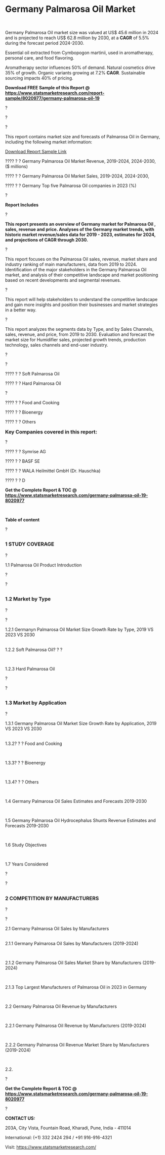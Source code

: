 <h1>Germany Palmarosa Oil Market</h1><br/><p>Germany Palmarosa Oil market size was valued at US$ 45.6 million in 2024 and is projected to reach US$ 62.8 million by 2030, at a <strong>CAGR</strong> of 5.5% during the forecast period 2024-2030.</p>
 
 
 
 <p>Essential oil extracted from Cymbopogon martinii, used in aromatherapy, personal care, and food flavoring.</p>
 
 
 
 <p>Aromatherapy sector influences 50% of demand. Natural cosmetics drive 35% of growth. Organic variants growing at 7.2% <strong>CAGR</strong>. Sustainable sourcing impacts 40% of pricing.</p>
 
 
 
 <div><b>Download FREE Sample of this Report @ <a href="https://www.statsmarketresearch.com/download-free-sample/8020977/germany-palmarosa-oil-19">https://www.statsmarketresearch.com/report-sample/8020977/germany-palmarosa-oil-19</a></b></div>
 
 
 
 <p>? </p>
 
 
 
 <p>? </p>
 
 
 
 <p>? </p>
 
 
 
 <p>This report contains market size and forecasts of Palmarosa Oil in Germany, including the following market information:</p>
 
 
 
 <p><a href="https://www.statsmarketresearch.com/download-free-sample/8020977/germany-palmarosa-oil-19">Download Report Sample Link</a></p>
 
 
 
 <p>???? ? ? Germany Palmarosa Oil Market Revenue, 2019-2024, 2024-2030, ($ millions)</p>
 
 
 
 <p>???? ? ? Germany Palmarosa Oil Market Sales, 2019-2024, 2024-2030,</p>
 
 
 
 <p>???? ? ? Germany Top five Palmarosa Oil companies in 2023 (%)</p>
 
 
 
 <p>? </p>
 
 
 
 <p><strong>Report Includes</strong></p>
 
 
 
 <p>? </p>
 
 
 
 <p><strong>This report presents an overview of Germany market for Palmarosa Oil , sales, revenue and price. Analyses of the Germany market trends, with historic market revenue/sales data for 2019 - 2023, estimates for 2024, and projections of <strong>CAGR</strong> through 2030.</strong></p>
 
 
 
 <p>? </p>
 
 
 
 <p>This report focuses on the Palmarosa Oil sales, revenue, market share and industry ranking of main manufacturers, data from 2019 to 2024. Identification of the major stakeholders in the Germany Palmarosa Oil market, and analysis of their competitive landscape and market positioning based on recent developments and segmental revenues.</p>
 
 
 
 <p>? </p>
 
 
 
 <p>This report will help stakeholders to understand the competitive landscape and gain more insights and position their businesses and market strategies in a better way.</p>
 
 
 
 <p>? </p>
 
 
 
 <p>This report analyzes the segments data by Type, and by Sales Channels, sales, revenue, and price, from 2019 to 2030. Evaluation and forecast the market size for Humidifier sales, projected growth trends, production technology, sales channels and end-user industry.</p>
 
 
 
 <p>? </p>
 
 
 
 <p>? </p>
 
 
 
 <p>???? ? ? Soft Palmarosa Oil</p>
 
 
 
 <p>???? ? ? Hard Palmarosa Oil</p>
 
 
 
 <p>? </p>
 
 
 
 <p>???? ? ? Food and Cooking</p>
 
 
 
 <p>???? ? ? Bioenergy</p>
 
 
 
 <p>???? ? ? Others</p>
 
 
 
 <p><span style="font-size:16px"><strong>Key Companies covered in this report:</strong></span></p>
 
 
 
 <p>? </p>
 
 
 
 <p>???? ? ? Symrise AG</p>
 
 
 
 <p>???? ? ? BASF SE</p>
 
 
 
 <p>???? ? ? WALA Heilmittel GmbH (Dr. Hauschka)</p>
 
 
 
 <p>???? ? ? D</p>
 
 
 
 <div><b>Get the Complete Report & TOC @ <a href="https://www.statsmarketresearch.com/germany-palmarosa-oil-19-8020977">https://www.statsmarketresearch.com/germany-palmarosa-oil-19-8020977</a></b></div>
 
 
 
 <p><br />
 
 <b>Table of content</b></p>
 
 
 
 <p>? </p>
 
 
 
 <h2><span style="font-size:16px"><strong>1 STUDY COVERAGE</strong></span></h2>
 
 
 
 <p>? </p>
 
 
 
 <p>1.1 Palmarosa Oil Product Introduction</p>
 
 
 
 <p>? </p>
 
 
 
 <p>? </p>
 
 
 
 <h2><span style="font-size:16px"><strong>1.2 Market by Type</strong></span></h2>
 
 
 
 <p>? </p>
 
 
 
 <p>? </p>
 
 
 
 <p>1.2.1 Germanyn Palmarosa Oil Market Size Growth Rate by Type, 2019 VS 2023 VS 2030<br />
 
 <br />
 
 1.2.2 Soft Palmarosa Oil? ? ? <br />
 
 <br />
 
 1.2.3 Hard Palmarosa Oil<br />
 
 ? </p>
 
 
 
 <p>? </p>
 
 
 
 <h2><span style="font-size:16px"><strong>1.3 Market by Application</strong></span></h2>
 
 
 
 <p>? </p>
 
 
 
 <p>1.3.1 Germany Palmarosa Oil Market Size Growth Rate by Application, 2019 VS 2023 VS 2030<br />
 
 <br />
 
 1.3.2? ? ? Food and Cooking<br />
 
 <br />
 
 1.3.3? ? ? Bioenergy<br />
 
 <br />
 
 1.3.4? ? ? Others<br />
 
 <br />
 
 1.4 Germany Palmarosa Oil Sales Estimates and Forecasts 2019-2030<br />
 
 <br />
 
 1.5 Germany Palmarosa Oil Hydrocephalus Shunts Revenue Estimates and Forecasts 2019-2030<br />
 
 <br />
 
 1.6 Study Objectives<br />
 
 <br />
 
 1.7 Years Considered</p>
 
 
 
 <p>? </p>
 
 
 
 <p>? </p>
 
 
 
 <h2><span style="font-size:16px"><strong>2 COMPETITION BY MANUFACTURERS</strong></span></h2>
 
 
 
 <p>? </p>
 
 
 
 <p>? </p>
 
 
 
 <p>2.1 Germany Palmarosa Oil Sales by Manufacturers<br />
 
 <br />
 
 2.1.1 Germany Palmarosa Oil Sales by Manufacturers (2019-2024)<br />
 
 <br />
 
 2.1.2 Germany Palmarosa Oil Sales Market Share by Manufacturers (2019-2024)<br />
 
 <br />
 
 2.1.3 Top Largest Manufacturers of Palmarosa Oil in 2023 in Germany<br />
 
 <br />
 
 2.2 Germany Palmarosa Oil Revenue by Manufacturers<br />
 
 <br />
 
 2.2.1 Germany Palmarosa Oil Revenue by Manufacturers (2019-2024)<br />
 
 <br />
 
 2.2.2 Germany Palmarosa Oil Revenue Market Share by Manufacturers (2019-2024)<br />
 
 <br />
 
 2.2.</p>
 
 
 
 <p>? </p>
 
 
 
 <div><b>Get the Complete Report & TOC @ <a href="https://www.statsmarketresearch.com/germany-palmarosa-oil-19-8020977">https://www.statsmarketresearch.com/germany-palmarosa-oil-19-8020977</a></b></div>
 
 
 
 <p>? </p>
 
 
 
 <p><b>CONTACT US:</b><br />
 
 203A, City Vista, Fountain Road, Kharadi, Pune, India - 411014<br />
 
 International: (+1) 332 2424 294 / +91 916-916-4321<br />
 
 Visit: <a href="https://www.statsmarketresearch.com/">https://www.statsmarketresearch.com/</a></p>